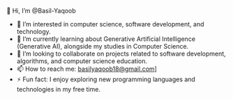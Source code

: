 👋 Hi, I’m @Basil-Yaqoob
- 👀 I’m interested in computer science, software development, and technology.
- 🌱 I’m currently learning about Generative Artificial Intelligence (Generative AI), alongside my studies in Computer Science.
- 💞️ I’m looking to collaborate on projects related to software development, algorithms, and computer science education.
- 📫 How to reach me: basilyaqoob18@gmail.com]
- ⚡ Fun fact: I enjoy exploring new programming languages and technologies in my free time.
